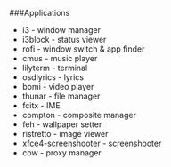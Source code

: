 ###Applications
- i3 - window manager  
- i3block - status viewer  
- rofi - window switch & app finder  
- cmus - music player  
- lilyterm - terminal  
- osdlyrics - lyrics  
- bomi - video player  
- thunar - file manager  
- fcitx - IME  
- compton - composite manager  
- feh - wallpaper setter  
- ristretto - image viewer  
- xfce4-screenshooter - screenshooter  
- cow - proxy manager  
